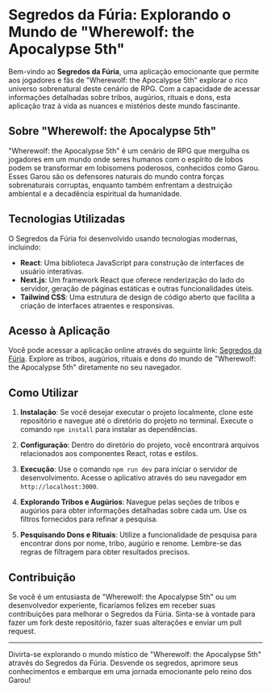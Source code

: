 # Segredos da Fúria: Explorando o Mundo de "Wherewolf: the Apocalypse 5th"

Bem-vindo ao **Segredos da Fúria**, uma aplicação emocionante que permite aos jogadores e fãs de "Wherewolf: the Apocalypse 5th" explorar o rico universo sobrenatural deste cenário de RPG. Com a capacidade de acessar informações detalhadas sobre tribos, augúrios, rituais e dons, esta aplicação traz à vida as nuances e mistérios deste mundo fascinante.

## Sobre "Wherewolf: the Apocalypse 5th"

"Wherewolf: the Apocalypse 5th" é um cenário de RPG que mergulha os jogadores em um mundo onde seres humanos com o espírito de lobos podem se transformar em lobisomens poderosos, conhecidos como Garou. Esses Garou são os defensores naturais do mundo contra forças sobrenaturais corruptas, enquanto também enfrentam a destruição ambiental e a decadência espiritual da humanidade.

## Tecnologias Utilizadas

O Segredos da Fúria foi desenvolvido usando tecnologias modernas, incluindo:

- **React**: Uma biblioteca JavaScript para construção de interfaces de usuário interativas.
- **Next.js**: Um framework React que oferece renderização do lado do servidor, geração de páginas estáticas e outras funcionalidades úteis.
- **Tailwind CSS**: Uma estrutura de design de código aberto que facilita a criação de interfaces atraentes e responsivas.

## Acesso à Aplicação

Você pode acessar a aplicação online através do seguinte link: [Segredos da Fúria](https://segredosdafuria.vercel.app/). Explore as tribos, augúrios, rituais e dons do mundo de "Wherewolf: the Apocalypse 5th" diretamente no seu navegador.

## Como Utilizar

1. **Instalação**: Se você desejar executar o projeto localmente, clone este repositório e navegue até o diretório do projeto no terminal. Execute o comando `npm install` para instalar as dependências.

2. **Configuração**: Dentro do diretório do projeto, você encontrará arquivos relacionados aos componentes React, rotas e estilos.

3. **Execução**: Use o comando `npm run dev` para iniciar o servidor de desenvolvimento. Acesse o aplicativo através do seu navegador em `http://localhost:3000`.

4. **Explorando Tribos e Augúrios**: Navegue pelas seções de tribos e augúrios para obter informações detalhadas sobre cada um. Use os filtros fornecidos para refinar a pesquisa.

5. **Pesquisando Dons e Rituais**: Utilize a funcionalidade de pesquisa para encontrar dons por nome, tribo, augúrio e renome. Lembre-se das regras de filtragem para obter resultados precisos.

## Contribuição

Se você é um entusiasta de "Wherewolf: the Apocalypse 5th" ou um desenvolvedor experiente, ficaríamos felizes em receber suas contribuições para melhorar o Segredos da Fúria. Sinta-se à vontade para fazer um fork deste repositório, fazer suas alterações e enviar um pull request.

---

Divirta-se explorando o mundo místico de "Wherewolf: the Apocalypse 5th" através do Segredos da Fúria. Desvende os segredos, aprimore seus conhecimentos e embarque em uma jornada emocionante pelo reino dos Garou!
